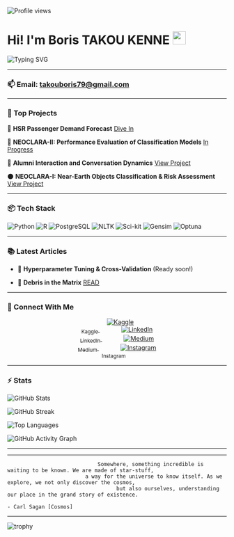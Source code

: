 ![Profile views](https://komarev.com/ghpvc/?username=Takou07)


# Hi! I'm Boris TAKOU KENNE <img src="https://media.giphy.com/media/hvRJCLFzcasrR4ia7z/giphy.gif" width="30px"/>

![Typing SVG](https://readme-typing-svg.herokuapp.com?font=Fira+Code&weight=500&size=22&pause=1000&color=00A6FF&center=false&vCenter=true&width=1000&lines=🧠+Digital+Twin+Engineer+%7C+🖼️+Computer+Vision+%7C+🗣️+Speech+Recognition;🗄️+Databases+%7C+🤖+Machine+Learning+%7C+🧬+Deep+Learning;⚙️+Data+Engineering+%7C+📊+Data+Science;🌍+Together+we+can+change+the+world)


---
### 📫 Email: [takouboris79@gmail.com](mailto:takouboris79@gmail.com)



---

### 🌟 Top Projects

 🚄 **HSR Passenger Demand Forecast** [Dive In](https://github.com/Yusuf-Abol/JetRail-Traffic-Forecasting)
   
 🔭 **NEOCLARA-II: Performance Evaluation of Classification Models** [In Progress](https://github.com/Yusuf-Abol/NEOCLARA-II)

 💬 **Alumni Interaction and Conversation Dynamics** [View Project](https://github.com/Yusuf-Abol/Alumni-Interaction-and-Conversation-Dynamics-NLP)
 
 🌑 **NEOCLARA-I: Near-Earth Objects Classification & Risk Assessment** [View Project](https://github.com/Yusuf-Abol/NEOCLARA-I)


---

### 📦 Tech Stack

![Python](https://img.shields.io/badge/Python-3.11-blue?style=for-the-badge&logo=python)
![R](https://img.shields.io/badge/R-276DC3?style=for-the-badge&logo=r&logoColor=white)
![PostgreSQL](https://img.shields.io/badge/PostgreSQL-316192?style=for-the-badge&logo=postgresql&logoColor=white)
![NLTK](https://img.shields.io/badge/NLTK-3.6.3-yellowgreen?style=for-the-badge&logo=r&logo=nltk)
![Sci-kit](https://img.shields.io/badge/Scikitlearn-blue?style=for-the-badge&logo=r&logo=scikit)
![Gensim](https://img.shields.io/badge/Gensim-4.1.2-green?style=for-the-badge&logo=r&logo=gensim)
![Optuna](https://img.shields.io/badge/Optuna-blue?style=for-the-badge&logo=r&logo=optuna)


---

### 📚 Latest Articles

- 📝 **Hyperparameter Tuning & Cross-Validation** (Ready soon!)

- 📖 **Debris in the Matrix** [READ](https://medium.com/@yusufabolarinwa/debris-in-the-matrix-0ae923a39f0d) 




---

### 💬 Connect With Me

<p align="center">
  <a href="https://www.kaggle.com/boristakou" target="_blank" style="margin: 0 15px; text-align: center;">
    <img src="https://img.icons8.com/external-tal-revivo-shadow-tal-revivo/48/000000/external-kaggle-an-online-community-of-data-scientists-and-machine-learners-owned-by-google-logo-shadow-tal-revivo.png" alt="Kaggle"/>
    <br/><sub>Kaggle</sub>
  </a>
  &nbsp;&nbsp;&nbsp;&nbsp;
  <a href="https://www.linkedin.com/in/boris-takou-kenne-948895253" target="_blank" style="margin: 0 15px; text-align: center;">
    <img src="https://img.icons8.com/color/48/000000/linkedin.png" alt="LinkedIn"/>
    <br/><sub>LinkedIn</sub>
  </a>
  &nbsp;&nbsp;&nbsp;&nbsp;
  <a href="https://medium.com/@takouboris79" target="_blank" style="margin: 0 15px; text-align: center;">
    <img src="https://img.icons8.com/ios-filled/48/000000/medium-monogram.png" alt="Medium"/>
    <br/><sub>Medium</sub>
  </a>
  &nbsp;&nbsp;&nbsp;&nbsp;
  <a href="https://www.instagram.com/kenne_boris07/" target="_blank" style="margin: 0 15px; text-align: center;">
    <img src="https://img.icons8.com/color/48/000000/instagram-new.png" alt="Instagram"/>
    <br/><sub>Instagram</sub>
  </a>
</p>

---
### ⚡ Stats 


![GitHub Stats](https://github-readme-stats.vercel.app/api?username=yusuf-abol&show_icons=true&theme=react)

![GitHub Streak](https://github-readme-streak-stats-salesp07.vercel.app/?user=Yusuf-Abol&count_private=true&theme=react&border_radius=10&hide_border=false)

![Top Languages](https://github-readme-stats.vercel.app/api/top-langs/?username=yusuf-abol&layout=compact&theme=react)


![GitHub Activity Graph](https://github-readme-activity-graph.vercel.app/graph?username=yusuf-Abol&theme=react-dark)


---
---


                                 Somewhere, something incredible is waiting to be known. We are made of star-stuff,
                             a way for the universe to know itself. As we explore, we not only discover the cosmos, 
                                       but also ourselves, understanding our place in the grand story of existence.
                                                                                              - Carl Sagan [Cosmos]
---

![trophy](https://github-profile-trophy.vercel.app/?username=Yusuf-Abol&theme=dark)
<!---
Yusuf-Abol/Yusuf-Abol is a ✨ special ✨ repository because its `README.md` (this file) appears on your GitHub profile.
You can click the Preview link to take a look at your changes.
--->
